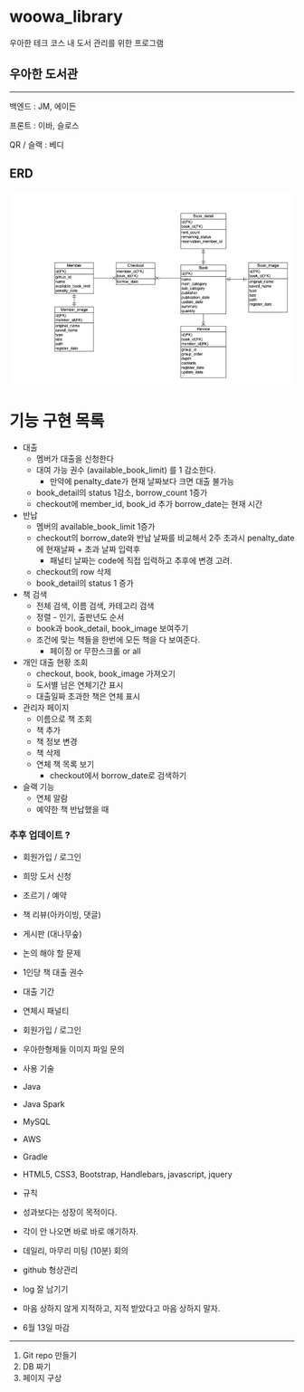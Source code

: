 # woowa_library
우아한 테크 코스 내 도서 관리를 위한 프로그램

## 우아한 도서관

------

백엔드 :  JM, 에이든

프론트 : 이바, 슬로스

QR / 슬랙 : 베디

## ERD
![ERD](./docs/ERD.jpg)


# 기능 구현 목록

- 대출
  - 멤버가 대출을 신청한다
  - 대여 가능 권수 (available_book_limit) 를 1 감소한다.
    - 만약에 penalty_date가 현재 날짜보다 크면 대출 불가능
  - book_detail의 status 1감소, borrow_count 1증가
  - checkout에 member_id, book_id 추가 borrow_date는 현재 시간
- 반납
  - 멤버의 available_book_limit 1증가 
  - checkout의 borrow_date와 반납 날짜를 비교해서 2주 초과시 penalty_date에 현재날짜 + 초과 날짜 입력후 
    - 패널티 날짜는 code에 직접 입력하고 추후에 변경 고려.
  - checkout의 row 삭제
  - book_detail의 status 1 증가
- 책 검색
  - 전체 검색, 이름 검색, 카테고리 검색
  - 정렬 - 인기, 출판년도 순서
  - book과 book_detail, book_image 보여주기
  - 조건에 맞는 책들을 한번에 모든 책을 다 보여준다. 
    - 페이징 or 무한스크롤 or all
- 개인 대출 현황 조회
  - checkout, book, book_image 가져오기 
  - 도서별 남은 연체기간 표시
  - 대출일짜 초과한 책은 연체 표시
- 관리자 페이지
  - 이름으로 책 조회
  - 책 추가 
  - 책 정보 변경
  - 책 삭제
  - 연체 책 목록 보기
    - checkout에서 borrow_date로 검색하기
- 슬랙 기능
  - 연체 알람
  - 예약한 책 반납했을 때 



### 추후 업데이트 ?

- 회원가입 / 로그인
- 희망 도서 신청
- 조르기 / 예약
- 책 리뷰(아카이빙, 댓글)
- 게시판 (대나무숲)

- 논의 해야 할 문제
- 1인당 책 대출 권수
- 대출 기간
- 연체시 패널티
- 회원가입 / 로그인
- 우아한형제들 이미지 파일 문의



- 사용 기술
- Java
- Java Spark
- MySQL
- AWS
- Gradle
- HTML5, CSS3, Bootstrap, Handlebars, javascript, jquery



- 규칙
- 성과보다는 성장이 목적이다.
- 각이 안 나오면 바로 바로 얘기하자.
- 데일리, 마무리 미팅 (10분) 회의
- github 형상관리
- log 잘 남기기
- 마음 상하지 않게 지적하고, 지적 받았다고 마음 상하지 말자.
- 6월 13일 마감



------

1. Git repo 만들기
2. DB 짜기
3. 페이지 구상
